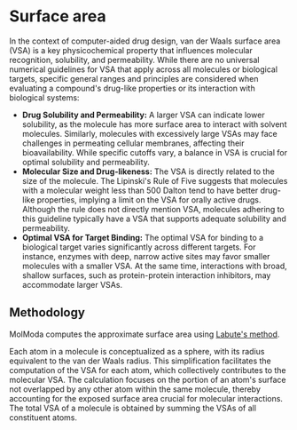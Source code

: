 # Surface area

In the context of computer-aided drug design, van der Waals surface area (VSA) is a key physicochemical property that influences molecular recognition, solubility, and permeability.
While there are no universal numerical guidelines for VSA that apply across all molecules or biological targets, specific general ranges and principles are considered when evaluating a compound's drug-like properties or its interaction with biological systems:

-   **Drug Solubility and Permeability:** A larger VSA can indicate lower solubility, as the molecule has more surface area to interact with solvent molecules.
    Similarly, molecules with excessively large VSAs may face challenges in permeating cellular membranes, affecting their bioavailability.
    While specific cutoffs vary, a balance in VSA is crucial for optimal solubility and permeability.
-   **Molecular Size and Drug-likeness:** The VSA is directly related to the size of the molecule.
    The Lipinski's Rule of Five suggests that molecules with a molecular weight less than 500 Dalton tend to have better drug-like properties, implying a limit on the VSA for orally active drugs.
    Although the rule does not directly mention VSA, molecules adhering to this guideline typically have a VSA that supports adequate solubility and permeability.
-   **Optimal VSA for Target Binding:** The optimal VSA for binding to a biological target varies significantly across different targets.
    For instance, enzymes with deep, narrow active sites may favor smaller molecules with a smaller VSA.
    At the same time, interactions with broad, shallow surfaces, such as protein-protein interaction inhibitors, may accommodate larger VSAs.

## Methodology

MolModa computes the approximate surface area using [Labute's method](https://doi.org/10.1016/S1093-3263(00)00068-1).

Each atom in a molecule is conceptualized as a sphere, with its radius equivalent to the van der Waals radius.
This simplification facilitates the computation of the VSA for each atom, which collectively contributes to the molecular VSA.
The calculation focuses on the portion of an atom's surface not overlapped by any other atom within the same molecule, thereby accounting for the exposed surface area crucial for molecular interactions.
The total VSA of a molecule is obtained by summing the VSAs of all constituent atoms.
